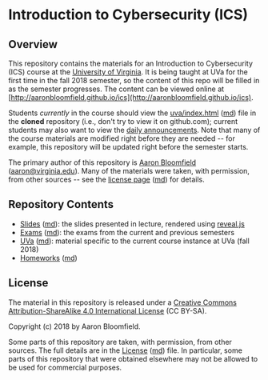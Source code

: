 Introduction to Cybersecurity (ICS)
===================================

Overview
--------

This repository contains the materials for an Introduction to Cybersecurity (ICS) course at the [University of Virginia](http://www.virginia.edu).  It is being taught at UVa for the first time in the fall 2018 semester, so the content of this repo will be filled in as the semester progresses.  The content can be viewed online at [http://aaronbloomfield.github.io/ics](http://aaronbloomfield.github.io/ics).

Students *currently* in the course should view the [uva/index.html](uva/index.html) ([md](uva/index.md)) file in the **cloned** repository (i.e., don't try to view it on github.com); current students may also want to view the [daily announcements](uva/daily-announcements.html#/).  Note that many of the course materials are modified right before they are needed -- for example, this repository will be updated right before the semester starts.

The primary author of this repository is [Aaron Bloomfield](http://www.cs.virginia.edu/~asb) ([aaron@virginia.edu](<mailto:aaron@virginia.edu>)). Many of the materials were taken, with permission, from other sources -- see the [license page](license.html) ([md](license.md)) for details.


Repository Contents
-------------------

- [Slides](slides/index.html) ([md](slides/index.md)): the slides presented in lecture, rendered using [reveal.js](https://github.com/hakimel/reveal.js/)
- [Exams](exams/index.html) ([md](exams/index.md)): the exams from the current and previous semesters
- [UVa](uva/index.html) ([md](uva/index.md)): material specific to the current course instance at UVa (fall 2018)
- [Homeworks](hws/index.html) ([md](hws/index.md))


License
-------

The material in this repository is released under a [Creative Commons Attribution-ShareAlike 4.0 International License](http://creativecommons.org/licenses/by-sa/4.0/) (CC BY-SA).

Copyright (c) 2018 by Aaron Bloomfield.

Some parts of this repository are taken, with permission, from other sources.  The full details are in the [License](license.html) ([md](license.md)) file. In particular, some parts of this repository that were obtained elsewhere may not be allowed to be used for commercial purposes.
